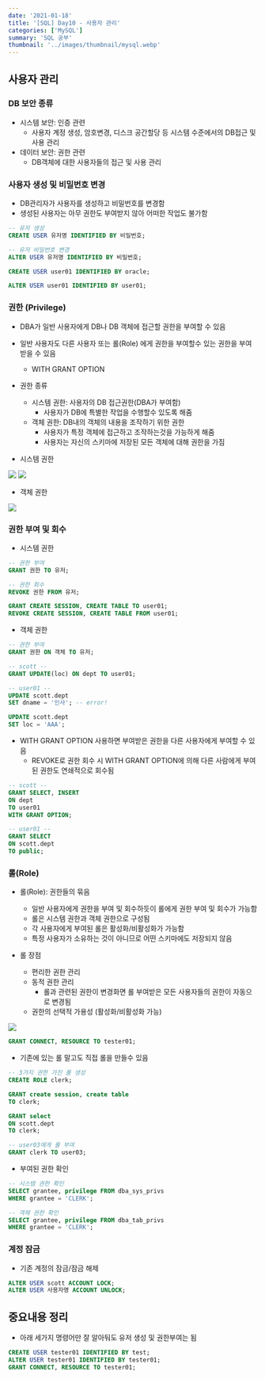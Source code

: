 ```yaml
---
date: '2021-01-18'
title: '[SQL] Day10 - 사용자 관리'
categories: ['MySQL']
summary: 'SQL 공부'
thumbnail: '../images/thumbnail/mysql.webp'
---
```


## 사용자 관리

### DB 보안 종류

- 시스템 보안: 인증 관련
  - 사용자 계정 생성, 암호변경, 디스크 공간할당 등 시스템 수준에서의 DB접근 및 사용 관리
- 데이터 보안: 권한 관련
  - DB객체에 대한 사용자들의 접근 및 사용 관리

### 사용자 생성 및 비밀번호 변경

- DB관리자가 사용자를 생성하고 비밀번호를 변경함
- 생성된 사용자는 아무 권한도 부여받지 않아 어떠한 작업도 불가함

```sql
-- 유저 생성
CREATE USER 유저명 IDENTIFIED BY 비밀번호;

-- 유저 비밀번호 변경
ALTER USER 유저명 IDENTIFIED BY 비밀번호;
```

```sql
CREATE USER user01 IDENTIFIED BY oracle;

ALTER USER user01 IDENTIFIED BY user01;
```

### 권한 (Privilege)

- DBA가 일반 사용자에게 DB나 DB 객체에 접근할 권한을 부여할 수 있음
- 일반 사용자도 다른 사용자 또는 롤(Role) 에게 권한을 부여할수 있는 권한을 부여받을 수 있음

  - WITH GRANT OPTION

- 권한 종류

  - 시스템 권한: 사용자의 DB 접근권한(DBA가 부여함)
    - 사용자가 DB에 특별한 작업을 수행할수 있도록 해줌
  - 객체 권한: DB내의 객체의 내용을 조작하기 위한 권한
    - 사용자가 특정 객체에 접근하고 조작하는것을 가능하게 해줌
    - 사용자는 자신의 스키마에 저장된 모든 객체에 대해 권한을 가짐

- 시스템 권한

<img src="{{site.url}}/assets/img/post/sql11.webp">
<img src="{{site.url}}/assets/img/post/sql12.webp">

- 객체 권한

<img src="{{site.url}}/assets/img/post/sql13.webp">

### 권한 부여 및 회수

- 시스템 권한

```sql
-- 권한 부여
GRANT 권한 TO 유저;

-- 권한 회수
REVOKE 권한 FROM 유저;
```

```sql
GRANT CREATE SESSION, CREATE TABLE TO user01;
REVOKE CREATE SESSION, CREATE TABLE FROM user01;
```

- 객체 권한

```sql
-- 권한 부여
GRANT 권한 ON 객체 TO 유저;
```

```sql
-- scott --
GRANT UPDATE(loc) ON dept TO user01;

-- user01 --
UPDATE scott.dept
SET dname = '인사'; -- error!

UPDATE scott.dept
SET loc = 'AAA';

```

- WITH GRANT OPTION 사용하면 부여받은 권한을 다른 사용자에게 부여할 수 있음
  - REVOKE로 권한 회수 시 WITH GRANT OPTION에 의해 다른 사람에게 부여된 권한도 연쇄적으로 회수됨

```sql
-- scott --
GRANT SELECT, INSERT
ON dept
TO user01
WITH GRANT OPTION;

-- user01 --
GRANT SELECT
ON scott.dept
TO public;
```

### 롤(Role)

- 롤(Role): 권한들의 묶음

  - 일반 사용자에게 권한을 부여 및 회수하듯이 롤에게 권한 부여 및 회수가 가능함
  - 롤은 시스템 권한과 객체 권한으로 구성됨
  - 각 사용자에게 부여된 롤은 활성화/비활성화가 가능함
  - 특정 사용자가 소유하는 것이 아니므로 어떤 스키마에도 저장되지 않음

- 롤 장점
  - 편리한 권한 관리
  - 동적 권한 관리
    - 롤과 관련된 권한이 변경화면 롤 부여받은 모든 사용자들의 권한이 자동으로 변경됨
  - 권한의 선택적 가용성 (활성화/비활성화 가능)

<img src="{{site.url}}/assets/img/post/sql14.webp">

```sql
GRANT CONNECT, RESOURCE TO tester01;
```

- 기존에 있는 롤 말고도 직접 롤을 만들수 있음

```sql
-- 3가지 권한 가진 롤 생성
CREATE ROLE clerk;

GRANT create session, create table
TO clerk;

GRANT select
ON scott.dept
TO clerk;

-- user03에게 롤 부여
GRANT clerk TO user03;
```

- 부여된 권한 확인

```sql
-- 시스템 권한 확인
SELECT grantee, privilege FROM dba_sys_privs
WHERE grantee = 'CLERK';

-- 객체 권한 확인
SELECT grantee, privilege FROM dba_tab_privs
WHERE grantee = 'CLERK';
```

### 계정 잠금

- 기존 계정의 잠금/잠금 해제

```sql
ALTER USER scott ACCOUNT LOCK;
ALTER USER 사용자명 ACCOUNT UNLOCK;
```

## 중요내용 정리

- 아래 세가지 명령어만 잘 알아둬도 유저 생성 및 권한부여는 됨

```sql
CREATE USER tester01 IDENTIFIED BY test;
ALTER USER tester01 IDENTIFIED BY tester01;
GRANT CONNECT, RESOURCE TO tester01;
```

